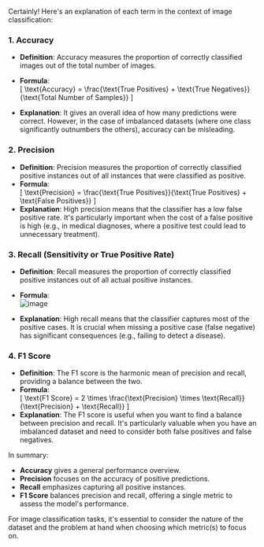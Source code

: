 Certainly! Here's an explanation of each term in the context of image classification:

### 1. **Accuracy**
   - **Definition**: Accuracy measures the proportion of correctly classified images out of the total number of images.
   - **Formula**:   
     \[
     \text{Accuracy} = \frac{\text{True Positives} + \text{True Negatives}}{\text{Total Number of Samples}}
     \]
     
   - **Explanation**: It gives an overall idea of how many predictions were correct. However, in the case of imbalanced datasets (where one class significantly outnumbers the others), accuracy can be misleading.

### 2. **Precision**
   - **Definition**: Precision measures the proportion of correctly classified positive instances out of all instances that were classified as positive.
   - **Formula**:   
     \[
     \text{Precision} = \frac{\text{True Positives}}{\text{True Positives} + \text{False Positives}}
     \]
   - **Explanation**: High precision means that the classifier has a low false positive rate. It's particularly important when the cost of a false positive is high (e.g., in medical diagnoses, where a positive test could lead to unnecessary treatment).

### 3. **Recall (Sensitivity or True Positive Rate)**
   - **Definition**: Recall measures the proportion of correctly classified positive instances out of all actual positive instances.
   - **Formula**:   
     ![image](https://github.com/user-attachments/assets/86413e23-33a5-4210-a086-601da835c8a8)

   - **Explanation**: High recall means that the classifier captures most of the positive cases. It is crucial when missing a positive case (false negative) has significant consequences (e.g., failing to detect a disease).

### 4. **F1 Score**
   - **Definition**: The F1 score is the harmonic mean of precision and recall, providing a balance between the two.
   - **Formula**:   
     \[
     \text{F1 Score} = 2 \times \frac{\text{Precision} \times \text{Recall}}{\text{Precision} + \text{Recall}}
     \]
   - **Explanation**: The F1 score is useful when you want to find a balance between precision and recall. It's particularly valuable when you have an imbalanced dataset and need to consider both false positives and false negatives.

In summary:
- **Accuracy** gives a general performance overview.
- **Precision** focuses on the accuracy of positive predictions.
- **Recall** emphasizes capturing all positive instances.
- **F1 Score** balances precision and recall, offering a single metric to assess the model's performance.

For image classification tasks, it's essential to consider the nature of the dataset and the problem at hand when choosing which metric(s) to focus on.
